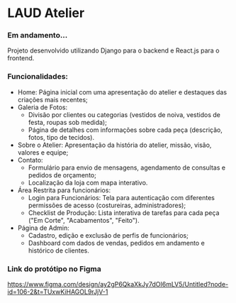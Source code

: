 # LAUD Atelier

### Em andamento...

Projeto desenvolvido utilizando Django para o backend e React.js para o frontend.

### Funcionalidades:
- Home: Página inicial com uma apresentação do atelier e destaques das criações mais recentes;
- Galeria de Fotos:
  - Divisão por clientes ou categorias (vestidos de noiva, vestidos de festa, roupas sob medida);
  - Página de detalhes com informações sobre cada peça (descrição, fotos, tipo de tecidos).
- Sobre o Atelier: Apresentação da história do atelier, missão, visão, valores e equipe;
- Contato:
  - Formulário para envio de mensagens, agendamento de consultas e pedidos de orçamento;
  - Localização da loja com mapa interativo.
- Área Restrita para funcionários:
  - Login para Funcionários: Tela para autenticação com diferentes permissões de acesso (costureiras, administradores);
  - Checklist de Produção: Lista interativa de tarefas para cada peça ("Em Corte", "Acabamentos", "Feito").
- Página de Admin:
  - Cadastro, edição e exclusão de perfis de funcionários;
  - Dashboard com dados de vendas, pedidos em andamento e histórico de clientes.
 
### Link do protótipo no Figma
https://www.figma.com/design/ay2gP6QkaXkJy7dOI6mLV5/Untitled?node-id=106-2&t=TUxwKiHAGOL9rJjV-1
